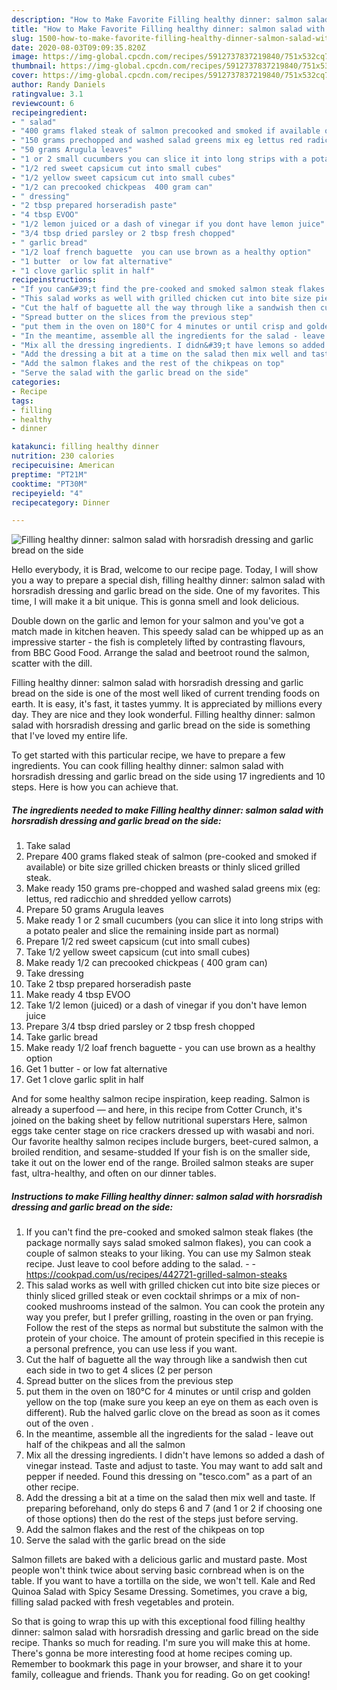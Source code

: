 ```yaml
---
description: "How to Make Favorite Filling healthy dinner: salmon salad with horsradish dressing and garlic bread on the side"
title: "How to Make Favorite Filling healthy dinner: salmon salad with horsradish dressing and garlic bread on the side"
slug: 1500-how-to-make-favorite-filling-healthy-dinner-salmon-salad-with-horsradish-dressing-and-garlic-bread-on-the-side
date: 2020-08-03T09:09:35.820Z
image: https://img-global.cpcdn.com/recipes/5912737837219840/751x532cq70/filling-healthy-dinner-salmon-salad-with-horsradish-dressing-and-garlic-bread-on-the-side-recipe-main-photo.jpg
thumbnail: https://img-global.cpcdn.com/recipes/5912737837219840/751x532cq70/filling-healthy-dinner-salmon-salad-with-horsradish-dressing-and-garlic-bread-on-the-side-recipe-main-photo.jpg
cover: https://img-global.cpcdn.com/recipes/5912737837219840/751x532cq70/filling-healthy-dinner-salmon-salad-with-horsradish-dressing-and-garlic-bread-on-the-side-recipe-main-photo.jpg
author: Randy Daniels
ratingvalue: 3.1
reviewcount: 6
recipeingredient:
- " salad"
- "400 grams flaked steak of salmon precooked and smoked if available or bite size grilled chicken breasts or thinly sliced grilled steak"
- "150 grams prechopped and washed salad greens mix eg lettus red radicchio and shredded yellow carrots"
- "50 grams Arugula leaves"
- "1 or 2 small cucumbers you can slice it into long strips with a potato pealer and slice the remaining inside part as normal"
- "1/2 red sweet capsicum cut into small cubes"
- "1/2 yellow sweet capsicum cut into small cubes"
- "1/2 can precooked chickpeas  400 gram can"
- " dressing"
- "2 tbsp prepared horseradish paste"
- "4 tbsp EVOO"
- "1/2 lemon juiced or a dash of vinegar if you dont have lemon juice"
- "3/4 tbsp dried parsley or 2 tbsp fresh chopped"
- " garlic bread"
- "1/2 loaf french baguette  you can use brown as a healthy option"
- "1 butter  or low fat alternative"
- "1 clove garlic split in half"
recipeinstructions:
- "If you can&#39;t find the pre-cooked and smoked salmon steak flakes (the package normally says salad smoked salmon flakes), you can cook a couple of salmon steaks to your liking. You can use my Salmon steak recipe. Just leave to cool before adding to the salad.  https://cookpad.com/us/recipes/442721-grilled-salmon-steaks"
- "This salad works as well with grilled chicken cut into bite size pieces or thinly sliced grilled steak or even cocktail shrimps or a mix of non-cooked mushrooms instead of the salmon. You can cook the protein any way you prefer, but I prefer grilling, roasting in the oven or pan frying. Follow the rest of the steps as normal but substitute the salmon with the protein of your choice. The amount of protein specified in this recepie is a personal prefrence, you can use less if you want."
- "Cut the half of baguette all the way through like a sandwish then cut each side in two to get 4 slices (2 per person"
- "Spread butter on the slices from the previous step"
- "put them in the oven on 180°C for 4 minutes or until crisp and golden yellow on the top (make sure you keep an eye on them as each oven is different). Rub the halved garlic clove on the bread as soon as it comes out of the oven ."
- "In the meantime, assemble all the ingredients for the salad - leave out half of the chikpeas and all the salmon"
- "Mix all the dressing ingredients. I didn&#39;t have lemons so added a dash of vinegar instead. Taste and adjust to taste. You may want to add salt and pepper if needed. Found this dressing on &#34;tesco.com&#34; as a part of an other recipe."
- "Add the dressing a bit at a time on the salad then mix well and taste. If preparing beforehand, only do steps 6 and 7 (and 1 or 2 if choosing one of those options) then do the rest of the steps just before serving."
- "Add the salmon flakes and the rest of the chikpeas on top"
- "Serve the salad with the garlic bread on the side"
categories:
- Recipe
tags:
- filling
- healthy
- dinner

katakunci: filling healthy dinner 
nutrition: 230 calories
recipecuisine: American
preptime: "PT21M"
cooktime: "PT30M"
recipeyield: "4"
recipecategory: Dinner

---
```



![Filling healthy dinner: salmon salad with horsradish dressing and garlic bread on the side](https://img-global.cpcdn.com/recipes/5912737837219840/751x532cq70/filling-healthy-dinner-salmon-salad-with-horsradish-dressing-and-garlic-bread-on-the-side-recipe-main-photo.jpg)

Hello everybody, it is Brad, welcome to our recipe page. Today, I will show you a way to prepare a special dish, filling healthy dinner: salmon salad with horsradish dressing and garlic bread on the side. One of my favorites. This time, I will make it a bit unique. This is gonna smell and look delicious.

Double down on the garlic and lemon for your salmon and you&#39;ve got a match made in kitchen heaven. This speedy salad can be whipped up as an impressive starter - the fish is completely lifted by contrasting flavours, from BBC Good Food. Arrange the salad and beetroot round the salmon, scatter with the dill.

Filling healthy dinner: salmon salad with horsradish dressing and garlic bread on the side is one of the most well liked of current trending foods on earth. It is easy, it's fast, it tastes yummy. It is appreciated by millions every day. They are nice and they look wonderful. Filling healthy dinner: salmon salad with horsradish dressing and garlic bread on the side is something that I've loved my entire life.


To get started with this particular recipe, we have to prepare a few ingredients. You can cook filling healthy dinner: salmon salad with horsradish dressing and garlic bread on the side using 17 ingredients and 10 steps. Here is how you can achieve that.

<!--inarticleads1-->

##### The ingredients needed to make Filling healthy dinner: salmon salad with horsradish dressing and garlic bread on the side:

1. Take  salad
1. Prepare 400 grams flaked steak of salmon (pre-cooked and smoked if available) or bite size grilled chicken breasts or thinly sliced grilled steak.
1. Make ready 150 grams pre-chopped and washed salad greens mix (eg: lettus, red radicchio and shredded yellow carrots)
1. Prepare 50 grams Arugula leaves
1. Make ready 1 or 2 small cucumbers (you can slice it into long strips with a potato pealer and slice the remaining inside part as normal)
1. Prepare 1/2 red sweet capsicum (cut into small cubes)
1. Take 1/2 yellow sweet capsicum (cut into small cubes)
1. Make ready 1/2 can precooked chickpeas ( 400 gram can)
1. Take  dressing
1. Take 2 tbsp prepared horseradish paste
1. Make ready 4 tbsp EVOO
1. Take 1/2 lemon (juiced) or a dash of vinegar if you don&#39;t have lemon juice
1. Prepare 3/4 tbsp dried parsley or 2 tbsp fresh chopped
1. Take  garlic bread
1. Make ready 1/2 loaf french baguette - you can use brown as a healthy option
1. Get 1 butter - or low fat alternative
1. Get 1 clove garlic split in half


And for some healthy salmon recipe inspiration, keep reading. Salmon is already a superfood — and here, in this recipe from Cotter Crunch, it&#39;s joined on the baking sheet by fellow nutritional superstars Here, salmon eggs take center stage on rice crackers dressed up with wasabi and nori. Our favorite healthy salmon recipes include burgers, beet-cured salmon, a broiled rendition, and sesame-studded If your fish is on the smaller side, take it out on the lower end of the range. Broiled salmon steaks are super fast, ultra-healthy, and often on our dinner tables. 

<!--inarticleads2-->

##### Instructions to make Filling healthy dinner: salmon salad with horsradish dressing and garlic bread on the side:

1. If you can&#39;t find the pre-cooked and smoked salmon steak flakes (the package normally says salad smoked salmon flakes), you can cook a couple of salmon steaks to your liking. You can use my Salmon steak recipe. Just leave to cool before adding to the salad. -  - https://cookpad.com/us/recipes/442721-grilled-salmon-steaks
1. This salad works as well with grilled chicken cut into bite size pieces or thinly sliced grilled steak or even cocktail shrimps or a mix of non-cooked mushrooms instead of the salmon. You can cook the protein any way you prefer, but I prefer grilling, roasting in the oven or pan frying. Follow the rest of the steps as normal but substitute the salmon with the protein of your choice. The amount of protein specified in this recepie is a personal prefrence, you can use less if you want.
1. Cut the half of baguette all the way through like a sandwish then cut each side in two to get 4 slices (2 per person
1. Spread butter on the slices from the previous step
1. put them in the oven on 180°C for 4 minutes or until crisp and golden yellow on the top (make sure you keep an eye on them as each oven is different). Rub the halved garlic clove on the bread as soon as it comes out of the oven .
1. In the meantime, assemble all the ingredients for the salad - leave out half of the chikpeas and all the salmon
1. Mix all the dressing ingredients. I didn&#39;t have lemons so added a dash of vinegar instead. Taste and adjust to taste. You may want to add salt and pepper if needed. Found this dressing on &#34;tesco.com&#34; as a part of an other recipe.
1. Add the dressing a bit at a time on the salad then mix well and taste. If preparing beforehand, only do steps 6 and 7 (and 1 or 2 if choosing one of those options) then do the rest of the steps just before serving.
1. Add the salmon flakes and the rest of the chikpeas on top
1. Serve the salad with the garlic bread on the side


Salmon fillets are baked with a delicious garlic and mustard paste. Most people won&#39;t think twice about serving basic cornbread when is on the table. If you want to have a tortilla on the side, we won&#39;t tell. Kale and Red Quinoa Salad with Spicy Sesame Dressing. Sometimes, you crave a big, filling salad packed with fresh vegetables and protein. 

So that is going to wrap this up with this exceptional food filling healthy dinner: salmon salad with horsradish dressing and garlic bread on the side recipe. Thanks so much for reading. I'm sure you will make this at home. There's gonna be more interesting food at home recipes coming up. Remember to bookmark this page in your browser, and share it to your family, colleague and friends. Thank you for reading. Go on get cooking!
